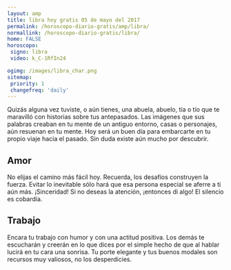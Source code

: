 ```yaml
---
layout: amp
title: libra hoy gratis 05 de mayo del 2017 
permalink: /horoscopo-diario-gratis/amp/libra/
normallink: /horoscopo-diario-gratis/libra/
home: FALSE
horoscopo:
 signo: libra
 video: k_C-1RfIn24

ogimg: /images/libra_char.png
sitemap:
 priority: 1
 changefreq: 'daily'
---
```



Quizás alguna vez tuviste, o aún tienes, una abuela, abuelo, tía o tío que te maravilló con historias sobre tus antepasados. Las imágenes que sus palabras creaban en tu mente de un antiguo entorno, casas o personajes, aún resuenan en tu mente. Hoy será un buen día para embarcarte en tu propio viaje hacia el pasado. Sin duda existe aún mucho por descubrir.

## Amor

No elijas el camino más fácil hoy. Recuerda, los desafíos construyen la fuerza. Evitar lo inevitable sólo hará que esa persona especial se aferre a ti aún más. ¡Sinceridad! Si no deseas la atención, ¡entonces di algo! El silencio es cobardía.

## Trabajo

Encara tu trabajo con humor y con una actitud positiva. Los demás te escucharán y creerán en lo que dices por el simple hecho de que al hablar lucirá en tu cara una sonrisa. Tu porte elegante y tus buenos modales son recursos muy valiosos, no los desperdicies.
